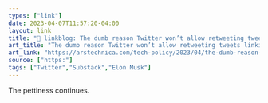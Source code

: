 ```yaml
---
types: ["link"]
date: 2023-04-07T11:57:20-04:00
layout: link
title: "🔗 linkblog: The dumb reason Twitter won’t allow retweeting tweets linking to Substack | Ars Technica'"
art_title: "The dumb reason Twitter won’t allow retweeting tweets linking to Substack | Ars Technica"
art_link: "https://arstechnica.com/tech-policy/2023/04/the-dumb-reason-twitter-wont-allow-retweeting-tweets-linking-to-substack/"
source: ["https:"]
tags: ["Twitter","Substack","Elon Musk"]
---
```

The pettiness continues.  
 
